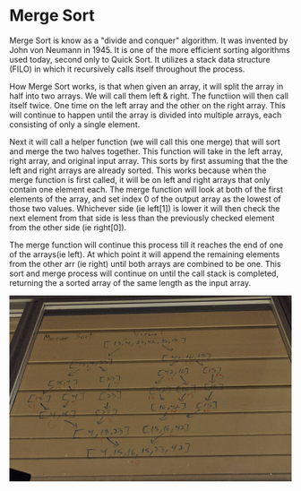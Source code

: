 # Merge Sort
Merge Sort is know as a "divide and conquer" algorithm. It was invented by John von Neumann in 1945. It is one of the more efficient sorting algorithms used today, second only to Quick Sort. It utilizes a stack data structure (FILO) in which it recursively calls itself throughout the process. 

How Merge Sort works, is that when given an array, it will split the array in half into two arrays. We will call them left & right. The functiion will then call itself twice. One time on the left array and the other on the right array. This will continue to happen until the array is divided into multiple arrays, each consisting of only a single element. 

Next it will call a helper function (we will call this one merge) that will sort and merge the two halves together. This function will take in the left array, right array, and original input array. This sorts by first assuming that the the left and right arrays are already sorted. This works because when the merge function is first called, it will be on left and right arrays that only contain one element each. The merge function will look at both of the first elements of the array, and set index 0 of the output array as the lowest of those two values. Whichever side (ie left[1]) is lower it will then check the next element from that side is less than the previously checked element from the other side (ie right[0]).

The merge function will continue this process till it reaches the end of one of the arrays(ie left). At which point it will append the remaining elements from the other arr (ie right) until both arrays are combined to be one. This sort and merge process will continue on until the call stack is completed, returning the a sorted array of the same length as the input array.

![Merge Sort](../../assets/merge-sort.jpg)